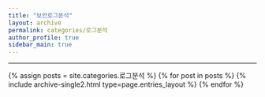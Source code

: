 ```yaml
---
title: "보안로그분석"
layout: archive
permalink: categories/로그분석
author_profile: true
sidebar_main: true
---
```


<!-- 공백이 포함되어 있는 카테고리 이름의 경우 site.categories.['a b c'] 이런식으로! -->

***

{% assign posts = site.categories.로그분석 %}
{% for post in posts %} {% include archive-single2.html type=page.entries_layout %} {% endfor %}